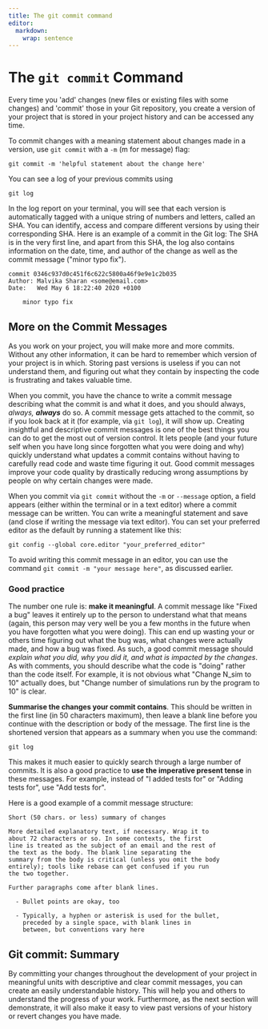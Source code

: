 ```yaml
---
title: The git commit command
editor: 
  markdown: 
    wrap: sentence
---
```


# The `git commit` Command

Every time you 'add' changes (new files or existing files with some changes) and 'commit' those in your Git repository, you create a version of your project that is stored in your project history and can be accessed any time.

To commit changes with a meaning statement about changes made in a version, use `git commit` with a `-m` (m for message) flag:

    git commit -m 'helpful statement about the change here'

You can see a log of your previous commits using

    git log

In the log report on your terminal, you will see that each version is automatically tagged with a unique string of numbers and letters, called an SHA.
You can identify, access and compare different versions by using their corresponding SHA.
Here is an example of a commit in the Git log: The SHA is in the very first line, and apart from this SHA, the log also contains information on the date, time, and author of the change as well as the commit message ("minor typo fix").

    commit 0346c937d0c451f6c622c5800a46f9e9e1c2b035
    Author: Malvika Sharan <some@email.com>
    Date:   Wed May 6 18:22:40 2020 +0100

        minor typo fix

## More on the Commit Messages

As you work on your project, you will make more and more commits.
Without any other information, it can be hard to remember which version of your project is in which.
Storing past versions is useless if you can not understand them, and figuring out what they contain by inspecting the code is frustrating and takes valuable time.

When you commit, you have the chance to write a commit message describing what the commit is and what it does, and you should always, *always,* ***always*** do so.
A commit message gets attached to the commit, so if you look back at it (for example, via `git log`), it will show up.
Creating insightful and descriptive commit messages is one of the best things you can do to get the most out of version control.
It lets people (and your future self when you have long since forgotten what you were doing and why) quickly understand what updates a commit contains without having to carefully read code and waste time figuring it out.
Good commit messages improve your code quality by drastically reducing wrong assumptions by people on why certain changes were made.

When you commit via `git commit` without the `-m` or `--message` option, a field appears (either within the terminal or in a text editor) where a commit message can be written.
You can write a meaningful statement and save (and close if writing the message via text editor).
You can set your preferred editor as the default by running a statement like this:

    git config --global core.editor "your_preferred_editor"

To avoid writing this commit message in an editor, you can use the command `git commit -m "your message here"`, as discussed earlier.

### Good practice

The number one rule is: **make it meaningful**.
A commit message like "Fixed a bug" leaves it entirely up to the person to understand what that means (again, this person may very well be you a few months in the future when you have forgotten what you were doing).
This can end up wasting your or others time figuring out what the bug was, what changes were actually made, and how a bug was fixed.
As such, a good commit message should *explain what you did, why you did it, and what is impacted by the changes*.
As with comments, you should describe what the code is "doing" rather than the code itself.
For example, it is not obvious what "Change N_sim to 10" actually does, but "Change number of simulations run by the program to 10" is clear.

**Summarise the changes your commit contains**.
This should be written in the first line (in 50 characters maximum), then leave a blank line before you continue with the description or body of the message.
The first line is the shortened version that appears as a summary when you use the command:

    git log

This makes it much easier to quickly search through a large number of commits.
It is also a good practice to **use the imperative present tense** in these messages.
For example, instead of "I added tests for" or "Adding tests for", use "Add tests for".

Here is a good example of a commit message structure:

    Short (50 chars. or less) summary of changes

    More detailed explanatory text, if necessary. Wrap it to
    about 72 characters or so. In some contexts, the first
    line is treated as the subject of an email and the rest of
    the text as the body. The blank line separating the
    summary from the body is critical (unless you omit the body
    entirely); tools like rebase can get confused if you run
    the two together.

    Further paragraphs come after blank lines.

      - Bullet points are okay, too

      - Typically, a hyphen or asterisk is used for the bullet,
        preceded by a single space, with blank lines in
        between, but conventions vary here

## Git commit: Summary

By committing your changes throughout the development of your project in meaningful units with descriptive and clear commit messages, you can create an easily understandable history.
This will help you and others to understand the progress of your work.
Furthermore, as the next section will demonstrate, it will also make it easy to view past versions of your history or revert changes you have made.
